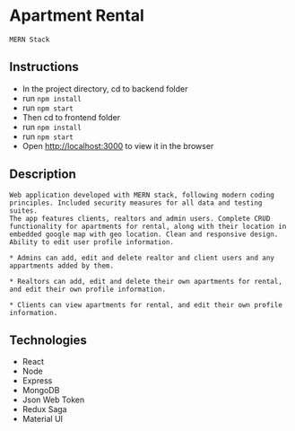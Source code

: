 # Apartment Rental

```
MERN Stack
```

## Instructions

- In the project directory, cd to backend folder
- run `npm install`
- run `npm start`
- Then cd to frontend folder
- run `npm install`
- run `npm start`
- Open [http://localhost:3000](http://localhost:3000) to view it in the browser

## Description

```
Web application developed with MERN stack, following modern coding principles. Included security measures for all data and testing suites.
The app features clients, realtors and admin users. Complete CRUD functionality for apartments for rental, along with their location in embedded google map with geo location. Clean and responsive design. Ability to edit user profile information.

* Admins can add, edit and delete realtor and client users and any appartments added by them.

* Realtors can add, edit and delete their own apartments for rental, and edit their own profile information.

* Clients can view apartments for rental, and edit their own profile information.
```

## Technologies

- React
- Node
- Express
- MongoDB
- Json Web Token
- Redux Saga
- Material UI
